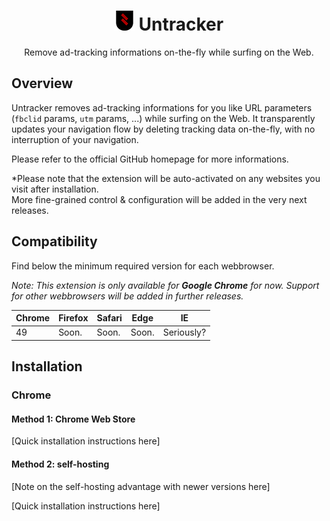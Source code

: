 # <div align="center">![Untracker Logo](/img/icns/logo-32.png "Untracker Logo") Untracker</div>

<div align="center">Remove ad-tracking informations on-the-fly while surfing on the Web.</div>

## Overview

Untracker removes ad-tracking informations for you like URL parameters (`fbclid` params, `utm` params, ...) while surfing on the Web. It transparently updates your navigation flow by deleting tracking data on-the-fly, with no interruption of your navigation.

Please refer to the official GitHub homepage for more informations.

*Please note that the extension will be auto-activated on any websites you visit after installation.  
More fine-grained control & configuration will be added in the very next releases.

## Compatibility

Find below the minimum required version for each webbrowser.

*Note: This extension is only available for **Google Chrome** for now. Support for other webbrowsers will be added in further releases.*

| Chrome | Firefox | Safari | Edge  | IE         |
|--------|---------|--------|-------|------------|
| 49     | Soon.   | Soon.  | Soon. | Seriously? |

## Installation

### Chrome

#### Method 1: Chrome Web Store

[Quick installation instructions here]

#### Method 2: self-hosting

[Note on the self-hosting advantage with newer versions here]

[Quick installation instructions here]
